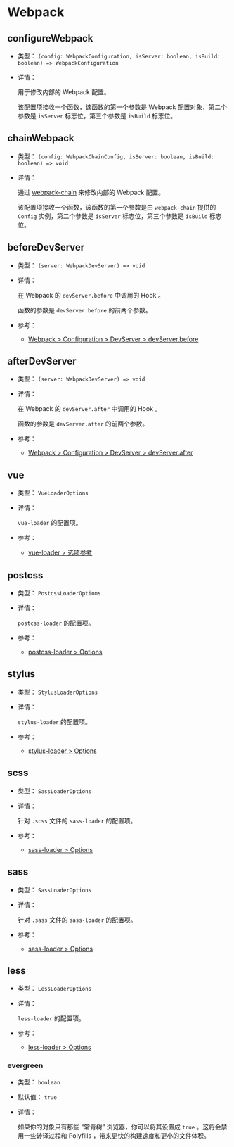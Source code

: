 # Webpack

<NpmBadge package="@vuepress/bundler-webpack" />

## configureWebpack

- 类型： `(config: WebpackConfiguration, isServer: boolean, isBuild: boolean) => WebpackConfiguration`

- 详情：

  用于修改内部的 Webpack 配置。

  该配置项接收一个函数，该函数的第一个参数是 Webpack 配置对象，第二个参数是 `isServer` 标志位，第三个参数是 `isBuild` 标志位。

## chainWebpack

- 类型： `(config: WebpackChainConfig, isServer: boolean, isBuild: boolean) => void`

- 详情：

  通过 [webpack-chain](https://github.com/mozilla-neutrino/webpack-chain) 来修改内部的 Webpack 配置。

  该配置项接收一个函数，该函数的第一个参数是由 `webpack-chain` 提供的 `Config` 实例，第二个参数是 `isServer` 标志位，第三个参数是 `isBuild` 标志位。

## beforeDevServer

- 类型： `(server: WebpackDevServer) => void`

- 详情：

  在 Webpack 的 `devServer.before` 中调用的 Hook 。

  函数的参数是 `devServer.before` 的前两个参数。

- 参考：
  - [Webpack > Configuration > DevServer > devServer.before](https://webpack.js.org/configuration/dev-server/#devserverbefore)

## afterDevServer

- 类型： `(server: WebpackDevServer) => void`

- 详情：

  在 Webpack 的 `devServer.after` 中调用的 Hook 。

  函数的参数是 `devServer.after` 的前两个参数。

- 参考：
  - [Webpack > Configuration > DevServer > devServer.after](https://webpack.js.org/configuration/dev-server/#devserverafter)

## vue

- 类型： `VueLoaderOptions`

- 详情：

  `vue-loader` 的配置项。

- 参考：
  - [vue-loader > 选项参考](https://vue-loader.vuejs.org/zh/options.html)

## postcss

- 类型： `PostcssLoaderOptions`

- 详情：

  `postcss-loader` 的配置项。

- 参考：
  - [postcss-loader > Options](https://github.com/webpack-contrib/postcss-loader#options)

## stylus

- 类型： `StylusLoaderOptions`

- 详情：

  `stylus-loader` 的配置项。

- 参考：
  - [stylus-loader > Options](https://github.com/webpack-contrib/stylus-loader#options)

## scss

- 类型： `SassLoaderOptions`

- 详情：

  针对 `.scss` 文件的 `sass-loader` 的配置项。

- 参考：
  - [sass-loader > Options](https://github.com/webpack-contrib/sass-loader#options)

## sass

- 类型： `SassLoaderOptions`

- 详情：

  针对 `.sass` 文件的 `sass-loader` 的配置项。

- 参考：
  - [sass-loader > Options](https://github.com/webpack-contrib/sass-loader#options)

## less

- 类型： `LessLoaderOptions`

- 详情：

  `less-loader` 的配置项。

- 参考：
  - [less-loader > Options](https://github.com/webpack-contrib/less-loader#options)

### evergreen

- 类型： `boolean`

- 默认值： `true`

- 详情：

  如果你的对象只有那些 “常青树” 浏览器，你可以将其设置成 `true` 。这将会禁用一些转译过程和 Polyfills ，带来更快的构建速度和更小的文件体积。
